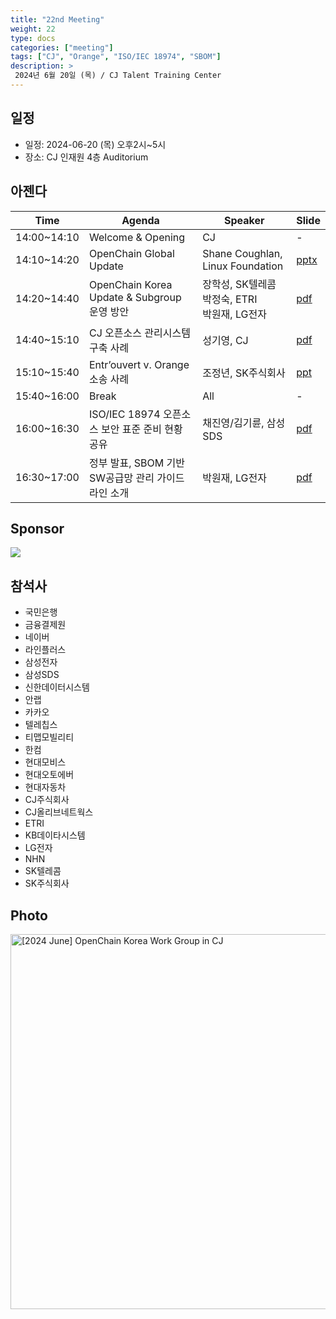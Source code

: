 ```yaml
---
title: "22nd Meeting"
weight: 22
type: docs
categories: ["meeting"]
tags: ["CJ", "Orange", "ISO/IEC 18974", "SBOM"]
description: >
 2024년 6월 20일 (목) / CJ Talent Training Center
---
```


## 일정

* 일정: 2024-06-20 (목) 오후2시~5시
* 장소: CJ 인재원 4층 Auditorium

## 아젠다

| Time | Agenda           | Speaker | Slide |
|----|-----------------|------|------|
| 14:00~14:10 | Welcome & Opening | CJ | - |
| 14:10~14:20 | OpenChain Global Update  | 	Shane Coughlan, Linux Foundation | [pptx](./KoreaWorkGroupMeeting22_2024-06-20.pptx) |
| 14:20~14:40 | OpenChain Korea Update & Subgroup 운영 방안  | 	장학성, SK텔레콤<br>박정숙, ETRI<br>박원재, LG전자 | [pdf](./Subgroup_-20240620-R1.pdf) |
| 14:40~15:10 | CJ 오픈소스 관리시스템 구축 사례 | 성기영, CJ |  [pdf](./CJ_오픈소스관리시스템구축사례.pdf)  |
| 15:10~15:40 | Entr’ouvert v. Orange 소송 사례 | 조정년, SK주식회사 | [ppt](./EntrOuvert_vs_ORANGE_20240620_v3.pptx) |
| 15:40~16:00 | Break  | All | -  |
| 16:00~16:30 | ISO/IEC 18974 오픈소스 보안 표준 준비 현황 공유 | 채진영/김기륜, 삼성SDS |  [pdf](./OpenChainKWG_SamsungSDS_ISOIEC18974_240620.pdf) |
| 16:30~17:00 | 정부 발표, SBOM 기반 SW공급망 관리 가이드라인 소개 | 박원재, LG전자 |  [pdf](./240620_OpenChainKWG_SW공급망보안.pdf)  |


## Sponsor

![](CI_logo_press_20220328_CJ_W.jpg)

## 참석사 
- 국민은행
- 금융결제원
- 네이버
- 라인플러스
- 삼성전자
- 삼성SDS
- 신한데이터시스템
- 안랩
- 카카오
- 텔레칩스
- 티맵모빌리티
- 한컴
- 현대모비스
- 현대오토에버
- 현대자동차
- CJ주식회사
- CJ올리브네트웍스
- ETRI
- KB데이타시스템
- LG전자
- NHN
- SK텔레콤
- SK주식회사


## Photo

<a data-flickr-embed="true" href="https://www.flickr.com/photos/198570149@N05/albums/72177720318232128" title="[2024 June] OpenChain Korea Work Group in CJ"><img src="https://live.staticflickr.com/65535/53815041656_c76c2ea04f_c.jpg" width="800" height="600" alt="[2024 June] OpenChain Korea Work Group in CJ"/></a><script async src="//embedr.flickr.com/assets/client-code.js" charset="utf-8"></script>